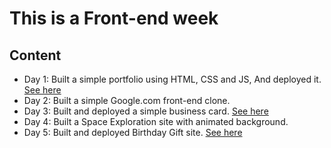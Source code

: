 # This is a Front-end week

## Content
- Day 1: Built a simple portfolio using HTML, CSS and JS, And deployed it. <a href="https://ebra-portfolio.netlify.app/">See here</a>
- Day 2: Built a simple Google.com front-end clone.  
- Day 3: Built and deployed a simple business card. <a href="https://ebra-business-card.netlify.app/">See here</a>
- Day 4: Built a Space Exploration site with animated background.
- Day 5: Built and deployed Birthday Gift site. <a href="https://eclectic-semolina-0b2851.netlify.app/">See here</a>
